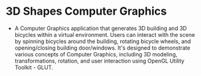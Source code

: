 # 3D Shapes Computer Graphics
- A Computer Graphics application that generates 3D building and 3D bicycles within a virtual environment. Users can interact with the scene by spinning bicycles around the building, rotating bicycle wheels, and opening/closing building door/windows. It's designed to demonstrate various concepts of Computer Graphics, including 3D modeling, transformations, rotation, and user interaction using OpenGL Utility Toolkit - GLUT.